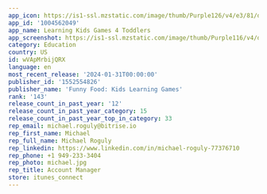 ```yaml
---
app_icon: https://is1-ssl.mzstatic.com/image/thumb/Purple126/v4/e3/81/db/e381dbdc-7540-d228-1c7c-d33d093c219d/AppIcon-1x_U007emarketing-0-10-0-85-220-0.png/1024x1024bb.png
app_id: '1004562049'
app_name: Learning Kids Games 4 Toddlers
app_screenshot: https://is1-ssl.mzstatic.com/image/thumb/Purple116/v4/d4/3b/b8/d43bb8d4-e15f-e5cb-6e6f-81216f5bde4b/b1f9d02f-0aa4-4fba-9f0b-7527929e2ff3_data_U002f1dd8d78c-38ff-48b5-8777-5dad5b953659_U002fen_U002fscreenshots_U002f1284x2778_U002f1284x2778_en_ff1_s018_01.png/1284x2778bb.png
category: Education
country: US
id: wVApMrbijQRX
language: en
most_recent_release: '2024-01-31T00:00:00'
publisher_id: '1552554826'
publisher_name: 'Funny Food: Kids Learning Games'
rank: '143'
release_count_in_past_year: '12'
release_count_in_past_year_category: 15
release_count_in_past_year_top_in_category: 33
rep_email: michael.roguly@bitrise.io
rep_first_name: Michael
rep_full_name: Michael Roguly
rep_linkedin: https://www.linkedin.com/in/michael-roguly-77376710
rep_phone: +1 949-233-3404
rep_photo: michael.jpg
rep_title: Account Manager
store: itunes_connect
---
```

